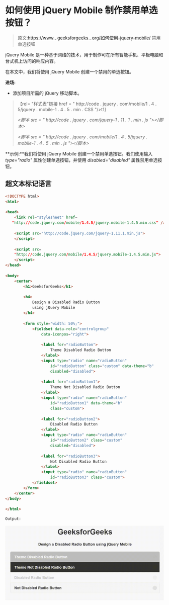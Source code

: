 # 如何使用 jQuery Mobile 制作禁用单选按钮？

> 原文:[https://www . geeksforgeeks . org/如何使用-jquery-mobile/](https://www.geeksforgeeks.org/how-to-make-a-disabled-radio-button-using-jquery-mobile/) 禁用单选按钮

jQuery Mobile 是一种基于网络的技术，用于制作可在所有智能手机、平板电脑和台式机上访问的响应内容。

在本文中，我们将使用 jQuery Mobile 创建一个禁用的单选按钮。

**进场:**

*   添加项目所需的 jQuery 移动脚本。

> 【rel= "样式表"链接 href = " http://code . jquery . com/mobile/1 . 4 . 5/jquery . mobile-1 . 4 . 5 . min . CSS "/>t1]
> 
> *<脚本 src = " http://code . jquery . com/jquery-1 . 11 . 1 . min . js "></脚本>* 
> 
> *<脚本 src = " http://code . jquery . com/mobile/1 . 4 . 5/jquery . mobile-1 . 4 . 5 . min . js "></脚本>*

**示例:**我们将使用 jQuery Mobile 创建一个禁用单选按钮。我们使用输入 *type="radio"* 属性创建单选按钮，并使用 *disabled="disabled"* 属性禁用单选按钮。

## 超文本标记语言

```html
<!DOCTYPE html>
<html>

<head>
    <link rel="stylesheet" href=
   "http://code.jquery.com/mobile/1.4.5/jquery.mobile-1.4.5.min.css" />

    <script src="http://code.jquery.com/jquery-1.11.1.min.js">
    </script>

    <script src=
    "http://code.jquery.com/mobile/1.4.5/jquery.mobile-1.4.5.min.js">
    </script>
</head>

<body>
    <center>
        <h1>GeeksforGeeks</h1>

        <h4>
            Design a Disabled Radio Button
            using jQuery Mobile
        </h4>

        <form style="width: 50%;">
            <fieldset data-role="controlgroup" 
                data-iconpos="right">

                <label for="radioButton">
                    Theme Disabled Radio Button
                </label>
                <input type="radio" name="radioButton" 
                    id="radioButton" class="custom" data-theme="b"
                    disabled="disabled">

                <label for="radioButton1">
                    Theme Not Disabled Radio Button
                </label>
                <input type="radio" name="radioButton" 
                    id="radioButton1" data-theme="b" 
                    class="custom">

                <label for="radioButton2">
                    Disabled Radio Button
                </label>
                <input type="radio" name="radioButton" 
                    id="radioButton2" class="custom" 
                    disabled="disabled">

                <label for="radioButton3">
                    Not Disabled Radio Button
                </label>
                <input type="radio" name="radioButton" 
                    id="radioButton3" class="custom">
            </fieldset>
        </form>
    </center>
</body>

</html>
```

```html
Output:
```

![](img/0c916c33ce1de347b87ffde9379f7a3d.png)